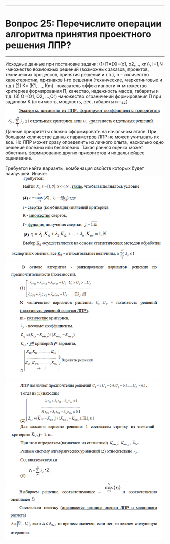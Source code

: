 ___
# Вопрос 25: Перечислите операции алгоритма принятия проектного решения ЛПР?
___

Исходные данные при постановке задачи: 
(1)  П={Xi=(x1, x2,…, xn)}, i=1,N
-множество возможных решений (возможных заказов, проектов, технических процессов, принятия решений и т.п.),
n - количество характеристик, признаков i-го решения (технические, маркетинговые и т.д.)
(2) K= (K1, …, Km)
-показатель эффективности => множество критериев формирования П, качество, надежность масса, габариты и т.д.
(3) O=(O1, O2, ...,Or)
-множество ограничений формирования П при заданном К (стоимость, мощность, вес, габариты и т.д.)
![pic0](../resources/imgs/25-0.png)
Данные приоритеты сложно сформировать на начальном этапе. При большом количестве данных параметров ЛПР не может учитывать их все. Но ЛПР может сразу определить из личного опыта, насколько одно решение полезно или бесполезно. Такая ранняя оценка может облегчить формирование других приоритетов и их дальнейшее оценивание.

Требуется найти варианты, комбинация свойств которых будет наилучшей. Иначе:
![pic1](../resources/imgs/25-1.png)
![pic2](../resources/imgs/25-2.png)
![pic3](../resources/imgs/25-3.png)
![pic4](../resources/imgs/25-4.png)


